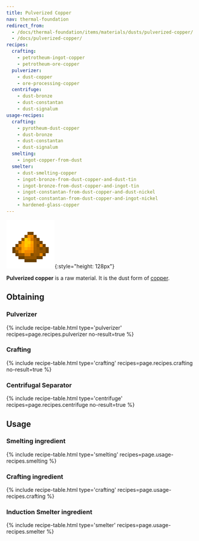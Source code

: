```yaml
---
title: Pulverized Copper
nav: thermal-foundation
redirect_from:
  - /docs/thermal-foundation/items/materials/dusts/pulverized-copper/
  - /docs/pulverized-copper/
recipes:
  crafting:
    - petrotheum-ingot-copper
    - petrotheum-ore-copper
  pulverizer:
    - dust-copper
    - ore-processing-copper
  centrifuge:
    - dust-bronze
    - dust-constantan
    - dust-signalum
usage-recipes:
  crafting:
    - pyrotheum-dust-copper
    - dust-bronze
    - dust-constantan
    - dust-signalum
  smelting:
    - ingot-copper-from-dust
  smelter:
    - dust-smelting-copper
    - ingot-bronze-from-dust-copper-and-dust-tin
    - ingot-bronze-from-dust-copper-and-ingot-tin
    - ingot-constantan-from-dust-copper-and-dust-nickel
    - ingot-constantan-from-dust-copper-and-ingot-nickel
    - hardened-glass-copper
---
```


![Pulverized copper](/assets/images/thermal-foundation/dust-copper.png){:style="height: 128px"}


**Pulverized copper** is a raw material. It is the dust form of
[copper](/docs/thermal-foundation/copper-ingot/).


Obtaining
---------

### Pulverizer
{% include recipe-table.html type='pulverizer' recipes=page.recipes.pulverizer no-result=true %}

### Crafting
{% include recipe-table.html type='crafting' recipes=page.recipes.crafting no-result=true %}

### Centrifugal Separator
{% include recipe-table.html type='centrifuge' recipes=page.recipes.centrifuge no-result=true %}


Usage
-----

### Smelting ingredient
{% include recipe-table.html type='smelting' recipes=page.usage-recipes.smelting %}

### Crafting ingredient
{% include recipe-table.html type='crafting' recipes=page.usage-recipes.crafting %}

### Induction Smelter ingredient
{% include recipe-table.html type='smelter' recipes=page.usage-recipes.smelter %}

